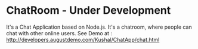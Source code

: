 ChatRoom - Under Development
================

It's a Chat Application based on Node.js.
It's a chatroom, where people can chat with other online users.
See Demo at : http://developers.augustdemo.com/Kushal/ChatApp/chat.html
